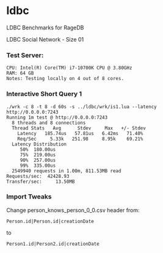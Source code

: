 # ldbc
LDBC Benchmarks for RageDB


LDBC Social Network - Size 01


### Test Server:

	CPU: Intel(R) Core(TM) i7-10700K CPU @ 3.80GHz
    RAM: 64 GB
	Notes: Testing locally on 4 out of 8 cores.

### Interactive Short Query 1

	./wrk -c 8 -t 8 -d 60s -s ../ldbc/wrk/is1.lua --latency http://0.0.0.0:7243
	Running 1m test @ http://0.0.0.0:7243
	  8 threads and 8 connections
	  Thread Stats   Avg      Stdev     Max   +/- Stdev
	    Latency   185.74us   57.81us   6.42ms   71.40%
	    Req/Sec     5.33k   251.98     8.95k    69.21%
	  Latency Distribution
	     50%  180.00us
	     75%  219.00us
	     90%  257.00us
	     99%  335.00us
	  2549940 requests in 1.00m, 811.53MB read
	Requests/sec:  42428.93
	Transfer/sec:     13.50MB

### Import Tweaks

Change person_knows_person_0_0.csv header from:

	Person.id|Person.id|creationDate

to

	Person1.id|Person2.id|creationDate

